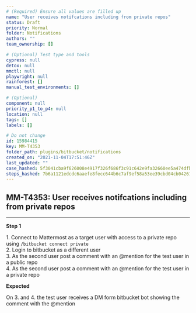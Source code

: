 ```yaml
---
# (Required) Ensure all values are filled up
name: "User receives notifcations including from private repos"
status: Draft
priority: Normal
folder: Notifications
authors: ""
team_ownership: []

# (Optional) Test type and tools
cypress: null
detox: null
mmctl: null
playwright: null
rainforest: []
manual_test_environments: []

# (Optional)
component: null
priority_p1_to_p4: null
location: null
tags: []
labels: []

# Do not change
id: 15984415
key: MM-T4353
folder_path: plugins/bitbucket/notifications
created_on: "2021-11-04T17:51:46Z"
last_updated: ""
case_hashed: 5f3041cba9f626008e4917f326f686f3c91c642e9fa32660ee5a474dfb39285e422df805f2ed9b45c0d9eb0ad9277ae8
steps_hashed: 7b6a1121edcdc6aaefe8fecc644b6c7af9ef58a53ee39cbd04cb042616c3c64f63b0bd508926c08a498ed97d1d8ec08f
---
```


## MM-T4353: User receives notifcations including from private repos

---

**Step 1**

1\. Connect to Mattermost as a target user with access to a private repo using `/bitbucket connect private`\
2\. Login to bitbucket as a different user\
3\. As the second user post a comment with an @mention for the test user in a public repo\
4\. As the second user post a comment with an @mention for the test user in a private repo

**Expected**

On 3. and 4. the test user receives a DM form bitbucket bot showing the comment with the @mention
